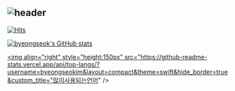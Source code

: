 ###
<div align="left">
  
![header](https://capsule-render.vercel.app/api?type=waving&color=timeGradient&text=Welcome%20to%20byeongseok%20GitHub%20(●'◡'●)&animation=twinkling&fontSize=25&fontAlignY=40&fontAlign=70&height=250)
---

[![Hits](https://hits.seeyoufarm.com/api/count/incr/badge.svg?url=https%3A%2F%2Fgithub.com%2Fbyeongseokim&count_bg=%23B2D5FF&title_bg=%23858486&icon=github.svg&icon_color=%23FFFFFF&title=GitHub&edge_flat=false)](https://github.com/byeongseokim)


[![byeongseok's GitHub stats](https://github-readme-stats.vercel.app/api?username=byeongseokim&include_all_commits=true&theme=swift&hide_border=true&count_private=true&locale=kr&disable_animations=false&show_owner=false)](https://github.com/byeongseokim/github-readme-stats)


  
<a href="https://github.com/byeongseokim"><img align="right" style="height:150px" src="https://github-readme-stats.vercel.app/api/top-langs/?username=byeongseokim&layout=compact&theme=swift&hide_border=true&custom_title="많이사용되는언어" /></a> 




<!--
**byeongseokim/byeongseokim** is a ✨ _special_ ✨ repository because its `README.md` (this file) appears on your GitHub profile.

Here are some ideas to get you started:
- 🔭 I’m currently working on ...
- 🌱 I’m currently learning ...
- 👯 I’m looking to collaborate on ...
- 🤔 I’m looking for help with ...
- 💬 Ask me about ...
- 📫 How to reach me: ...
- 😄 Pronouns: ...
- ⚡ Fun fact: ...
-->
